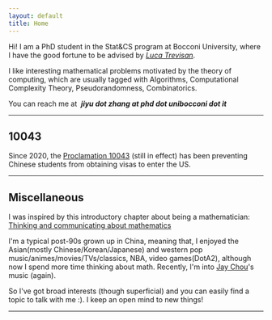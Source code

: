 ```yaml
---
layout: default
title: Home
---
```


Hi! I am a PhD student in the Stat&CS program at Bocconi University, where I have the good fortune to be advised by [*Luca Trevisan*](https://lucatrevisan.github.io/).  

I like interesting mathematical problems motivated by the theory of computing, which are usually tagged with Algorithms, Computational Complexity Theory, Pseudorandomness, Combinatorics.  

You can reach me at &nbsp;***jiyu dot zhang at phd dot unibocconi dot it***

---

## 10043

Since 2020, the [Proclamation 10043](https://www.federalregister.gov/documents/2020/06/04/2020-12217/suspension-of-entry-as-nonimmigrants-of-certain-students-and-researchers-from-the-peoples-republic) (still in effect) has been preventing Chinese students from obtaining visas to enter the US. 

---
 
## Miscellaneous

I was inspired by this introductory chapter about being a mathematician: [Thinking and communicating about mathematics](https://sites.math.rutgers.edu/~saks/300S/Part1.pdf)  

I'm a typical post-90s grown up in China, meaning that, I enjoyed the Asian(mostly Chinese/Korean/Japanese) and western pop music/animes/movies/TVs/classics, NBA, video games(DotA2), although now I spend more time thinking about math. Recently, I'm into [Jay Chou](https://en.wikipedia.org/wiki/Jay_Chou)'s music (again).  

So I've got broad interests (though superficial) and  you can easily find a topic to talk with me :). I keep an open mind to new things!

---





